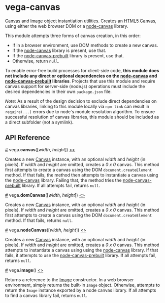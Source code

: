 # vega-canvas

[Canvas](https://developer.mozilla.org/en-US/docs/Web/API/Canvas_API) and [Image](https://developer.mozilla.org/en-US/docs/Web/API/HTMLImageElement/Image)  object instantiation utilities.
Creates an [HTML5 Canvas](https://developer.mozilla.org/en-US/docs/Web/API/Canvas_API), using either the web browser DOM or a [node-canvas](https://github.com/Automattic/node-canvas) library.

This module attempts three forms of canvas creation, in this order:
- If in a browser environment, use DOM methods to create a new canvas.
- If the [node-canvas](https://github.com/Automattic/node-canvas) library is present, use that.
- If the [node-canvas-prebuilt](https://github.com/node-gfx/node-canvas-prebuilt) library is present, use that.
- Otherwise, return `null`.

To enable error-free build processes for client-side code, **this module does not include any direct or optional dependencies on the [node-canvas](https://github.com/Automattic/node-canvas) and [node-canvas-prebuilt](https://github.com/node-gfx/node-canvas-prebuilt) libraries**. Projects that use this module and require canvas support for server-side (node.js) operations must include the desired dependencies in their own `package.json` file.

_Note:_ As a result of the design decision to exclude direct dependencies on canvas libraries, linking to this module locally via `npm link` can result in `require(...)` errors due to node's module resolution algorithm. To ensure successful resolution of canvas libraries, this module should be included as a direct subfolder (not a symlink).

## API Reference

<a name="canvas" href="#canvas">#</a>
vega.<b>canvas</b>([<i>width</i>, <i>height</i>])
[<>](https://github.com/vega/vega-canvas/blob/master/index.js "Source")

Creates a new [Canvas](https://developer.mozilla.org/en-US/docs/Web/API/Canvas_API) instance, with an optional *width* and *height* (in pixels). If *width* and *height* are omitted, creates a _0 x 0_ canvas. This method first attempts to create a canvas using the DOM `document.createElement` method. If that fails, the method then attempts to instantiate a canvas using the [node-canvas](https://github.com/Automattic/node-canvas) library. Failing that, the method tries the [node-canvas-prebuilt](https://github.com/node-gfx/node-canvas-prebuilt) library. If all attempts fail, returns `null`.

<a name="domCanvas" href="#domCanvas">#</a>
vega.<b>domCanvas</b>([<i>width</i>, <i>height</i>])
[<>](https://github.com/vega/vega-canvas/blob/master/src/domCanvas.js "Source")

Creates a new [Canvas](https://developer.mozilla.org/en-US/docs/Web/API/Canvas_API) instance, with an optional *width* and *height* (in pixels). If *width* and *height* are omitted, creates a _0 x 0_ canvas. This method first attempts to create a canvas using the DOM `document.createElement` method. If that fails, returns `null`.

<a name="nodeCanvas" href="#nodeCanvas">#</a>
vega.<b>nodeCanvas</b>([<i>width</i>, <i>height</i>])
[<>](https://github.com/vega/vega-canvas/blob/master/src/nodeCanvas.js "Source")

Creates a new [Canvas](https://developer.mozilla.org/en-US/docs/Web/API/Canvas_API) instance, with an optional *width* and *height* (in pixels). If *width* and *height* are omitted, creates a _0 x 0_ canvas. This method attempts to instantiate a canvas using using the [node-canvas](https://github.com/Automattic/node-canvas) library. If that fails, it attempts to use the [node-canvas-prebuilt](https://github.com/node-gfx/node-canvas-prebuilt) library. If all attempts fail, returns `null`.

<a name="image" href="#image">#</a>
vega.<b>image</b>()
[<>](https://github.com/vega/vega-canvas/blob/master/index.js "Source")

Returns a reference to the [Image](https://developer.mozilla.org/en-US/docs/Web/API/HTMLImageElement/Image) constructor. In a web browser environment, simply returns the built-in `Image` object. Otherwise, attempts to return the `Image` instance exported by a node canvas library. If all attempts to find a canvas library fail, returns `null`.
